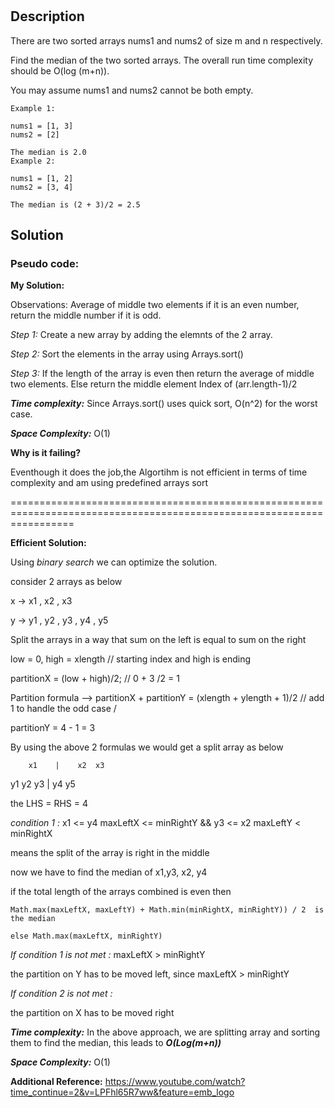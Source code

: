 # 


## Description

There are two sorted arrays nums1 and nums2 of size m and n respectively.

Find the median of the two sorted arrays. The overall run time complexity should be O(log (m+n)).

You may assume nums1 and nums2 cannot be both empty.

```
Example 1:

nums1 = [1, 3]
nums2 = [2]

The median is 2.0
Example 2:

nums1 = [1, 2]
nums2 = [3, 4]

The median is (2 + 3)/2 = 2.5

```

## Solution

### Pseudo code:

**My Solution:**

Observations: Average of middle two elements if it is an even number, return the middle number if it is odd.

_Step 1:_ Create a new array by adding the elemnts of the 2 array.

_Step 2:_ Sort the elements in the array using Arrays.sort()

_Step 3:_ If the length of the array is even then return the average of middle two elements. Else return the middle element Index of (arr.length-1)/2

**_Time complexity:_**  Since Arrays.sort() uses quick sort, O(n^2) for the worst case.

**_Space Complexity:_** O(1)

**Why is it failing?**

Eventhough it does the job,the Algortihm is not efficient in terms of time complexity and am using predefined arrays sort

=======================================================================================================================

**Efficient Solution:**

Using _binary search_ we can optimize the solution.

consider 2 arrays as below

x -> x1  ,  x2  , x3

y -> y1  ,  y2  ,  y3  ,  y4  ,  y5  

Split the arrays in a way that sum on the left is equal to sum on the right

low = 0,  high = xlength // starting index and high is ending

partitionX = (low + high)/2; // 0 + 3 /2 = 1

Partition formula --> partitionX + partitionY = (xlength + ylength + 1)/2   // add 1 to handle the odd case /

partitionY = 4 - 1 = 3

By using the above 2 formulas we would get a split array as below

        x1    |    x2  x3
        
  y1 y2  y3   |    y4  y5
  
  
  the LHS = RHS = 4
  
_condition 1 :_  x1 <= y4 maxLeftX <= minRightY && y3 <= x2 maxLeftY < minRightX 

means the split of the array is right in the middle

now we have to find the median of x1,y3, x2, y4 

   if the total length of the arrays combined is even then 

    Math.max(maxLeftX, maxLeftY) + Math.min(minRightX, minRightY)) / 2  is the median    
    
    else Math.max(maxLeftX, minRightY)   
    
_If condition 1 is not met :_ maxLeftX > minRightY
   
   the partition on Y has to be moved left, since maxLeftX > minRightY
   
_If condition 2 is not met :_ 

the partition on X has to be moved right


**_Time complexity:_**  In the above approach, we are splitting array and sorting them to find the median, this leads to **_O(Log(m+n))_**

**_Space Complexity:_** O(1)

**Additional Reference:**
https://www.youtube.com/watch?time_continue=2&v=LPFhl65R7ww&feature=emb_logo 
